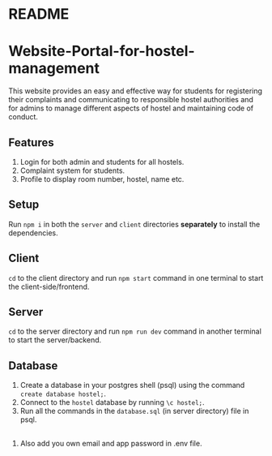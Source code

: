 # README

# Website-Portal-for-hostel-management

This website provides an easy and effective way for students for registering their complaints and communicating to responsible hostel authorities and for admins to manage different aspects of hostel and maintaining code of conduct.

## Features

1. Login for both admin and students for all hostels.
2. Complaint system for students.
3. Profile to display room number, hostel, name etc.


## Setup

Run `npm i` in both the `server` and `client` directories **separately** to install the dependencies.

## Client

`cd` to the client directory and run `npm start` command in one terminal to start the client-side/frontend.

## Server

`cd` to the server directory and run `npm run dev` command in another terminal to start the server/backend.

## Database

1. Create a database in your postgres shell (psql) using the command `create database hostel;`.
2. Connect to the `hostel` database by running `\c hostel;`.
3. Run all the commands in the `database.sql` (in server directory) file in psql.

##

1. Also add you own email and app password in .env file.

